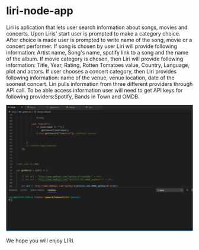 # liri-node-app
Liri is aplication that lets user search information about songs, movies and concerts. Upon Liris' start user is prompted to make a category choice.
After choice is made user is prompted to write name of the song, movie or a concert performer. 
If song is chosen by user Liri will provide following information: Artist name, Song's name, spotify link to a song and the name of the album.
If movie category is chosen, then Liri will provide following information: Title, Year, Rating, Rotten Tomatoes value, Country, Language, plot and actors.
If user chooses a concert category, then Liri provides following information: name of the venue, venue location, date of the soonest concert.
Liri pulls information from three different providers through API call. To be able access information user will need to get API keys for following providers:Spotify, Bands in Town and OMDB.


![](LiriGif.gif)

We hope you will enjoy LIRI.
